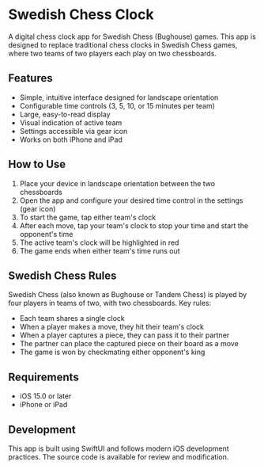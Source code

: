 # Swedish Chess Clock

A digital chess clock app for Swedish Chess (Bughouse) games. This app is designed to replace traditional chess clocks in Swedish Chess games, where two teams of two players each play on two chessboards.

## Features

- Simple, intuitive interface designed for landscape orientation
- Configurable time controls (3, 5, 10, or 15 minutes per team)
- Large, easy-to-read display
- Visual indication of active team
- Settings accessible via gear icon
- Works on both iPhone and iPad

## How to Use

1. Place your device in landscape orientation between the two chessboards
2. Open the app and configure your desired time control in the settings (gear icon)
3. To start the game, tap either team's clock
4. After each move, tap your team's clock to stop your time and start the opponent's time
5. The active team's clock will be highlighted in red
6. The game ends when either team's time runs out

## Swedish Chess Rules

Swedish Chess (also known as Bughouse or Tandem Chess) is played by four players in teams of two, with two chessboards. Key rules:

- Each team shares a single clock
- When a player makes a move, they hit their team's clock
- When a player captures a piece, they can pass it to their partner
- The partner can place the captured piece on their board as a move
- The game is won by checkmating either opponent's king

## Requirements

- iOS 15.0 or later
- iPhone or iPad

## Development

This app is built using SwiftUI and follows modern iOS development practices. The source code is available for review and modification. 